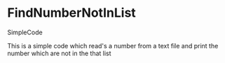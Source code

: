 # FindNumberNotInList
SimpleCode

This is a simple code which read's a number from a text file and
print the number which are not in the that list
